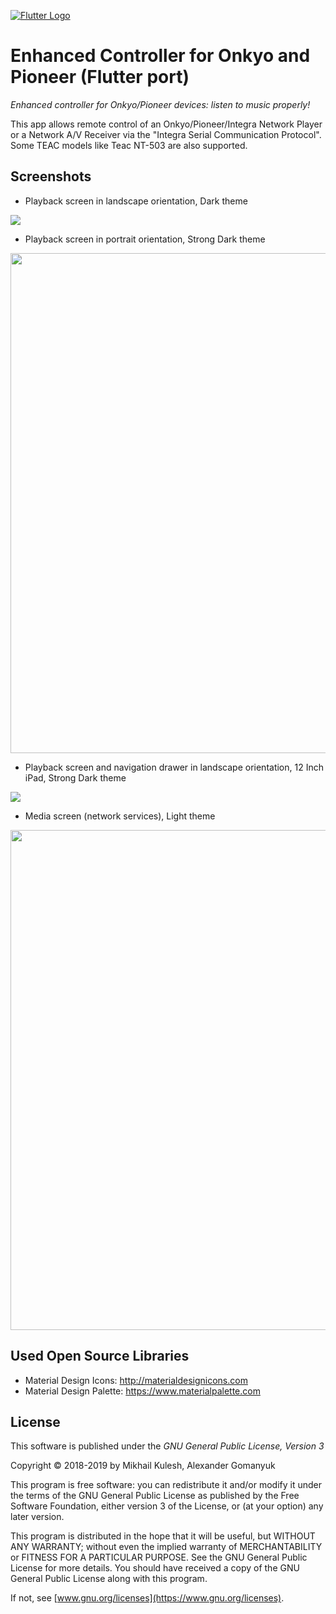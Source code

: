 [![Flutter Logo](https://github.com/mkulesh/onpc/blob/onpc-flutter/images/flutter_logo.png)](https://flutter.dev)

# Enhanced Controller for Onkyo and Pioneer (Flutter port)

*Enhanced controller for Onkyo/Pioneer devices: listen to music properly!*

This app allows remote control of an Onkyo/Pioneer/Integra Network Player or a Network A/V Receiver via the "Integra Serial Communication Protocol". Some TEAC models like Teac NT-503 are also supported.

## Screenshots
* Playback screen in landscape orientation, Dark theme
<img src="https://github.com/mkulesh/onpc/blob/onpc-flutter/images/screenshots/android/phone_ns_6130_playback_hor.png" align="center">

* Playback screen in portrait orientation, Strong Dark theme
<img src="https://github.com/mkulesh/onpc/blob/onpc-flutter/images/screenshots/android/phone_ncp_302_playback_vert.png" align="center" height="800">

* Playback screen and navigation drawer in landscape orientation, 12 Inch iPad, Strong Dark theme
<img src="https://github.com/mkulesh/onpc/blob/onpc-flutter/images/screenshots/iPad-12.9-inch-3gen/listen.png" align="center">

* Media screen (network services), Light theme
<img src="https://github.com/mkulesh/onpc/blob/onpc-flutter/images/screenshots/android/phone_ncp_302_media_top_vert.png" align="center" height="800">

## Used Open Source Libraries
* Material Design Icons: http://materialdesignicons.com
* Material Design Palette: https://www.materialpalette.com

## License
This software is published under the *GNU General Public License, Version 3*

Copyright © 2018-2019 by Mikhail Kulesh, Alexander Gomanyuk

This program is free software: you can redistribute it and/or modify it under the terms of the GNU General Public License as
published by the Free Software Foundation, either version 3 of the License, or (at your option) any later version.

This program is distributed in the hope that it will be useful, but WITHOUT ANY WARRANTY; without even the implied warranty
of MERCHANTABILITY or FITNESS FOR A PARTICULAR PURPOSE.  See the GNU General Public License for more details. You should have
received a copy of the GNU General Public License along with this program.

If not, see [www.gnu.org/licenses](https://www.gnu.org/licenses).

